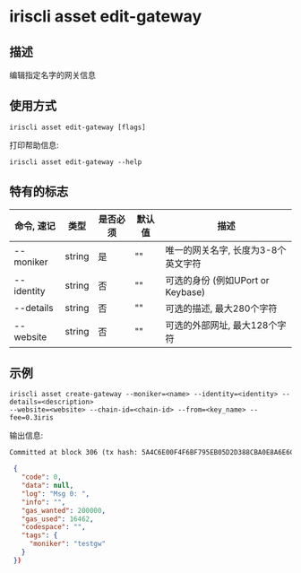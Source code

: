 # iriscli asset edit-gateway

## 描述

编辑指定名字的网关信息

## 使用方式

```
iriscli asset edit-gateway [flags]
```

打印帮助信息:
```
iriscli asset edit-gateway --help
```

## 特有的标志

| 命令, 速记     | 类型   | 是否必须 | 默认值  | 描述                                                         |
| --------------------| -----  | -------- | -------- | ------------------------------------------------------------------- |
| --moniker           | string | 是    | ""       | 唯一的网关名字, 长度为3-8个英文字符|
| --identity          | string | 否    | ""       | 可选的身份 (例如UPort or Keybase) |
| --details           | string | 否    | ""       | 可选的描述, 最大280个字符|
| --website           | string | 否    | ""       | 可选的外部网址, 最大128个字符|


## 示例

```
iriscli asset create-gateway --moniker=<name> --identity=<identity> --details=<description> 
--website=<website> --chain-id=<chain-id> --from=<key_name> --fee=0.3iris
```

输出信息:
```txt
Committed at block 306 (tx hash: 5A4C6E00F4F6BF795EB05D2D388CBA0E8A6E6CF17669314B1EE6A31729A22450, response: {Code:0 Data:[] Log:Msg 0:  Info: GasWanted:200000 GasUsed:3398 Tags:[{Key:[97 99 116 105 111 110] Value:[115 101 114 118 105 99 101 45 119 105 116 104 100 114 97 119 45 102 101 101 115] XXX_NoUnkeyedLiteral:{} XXX_unrecognized:[] XXX_sizecache:0} {Key:[99 111 109 112 108 101 116 101 67 111 110 115 117 109 101 100 84 120 70 101 101 45 105 114 105 115 45 97 116 116 111] Value:[34 54 55 57 54 48 48 48 48 48 48 48 48 48 48 48 34] XXX_NoUnkeyedLiteral:{} XXX_unrecognized:[] XXX_sizecache:0}] Codespace: XXX_NoUnkeyedLiteral:{} XXX_unrecognized:[] XXX_sizecache:0})
```

```json
 {
   "code": 0,
   "data": null,
   "log": "Msg 0: ",
   "info": "",
   "gas_wanted": 200000,
   "gas_used": 16462,
   "codespace": "",
   "tags": {
     "moniker": "testgw"
   }
 })
```